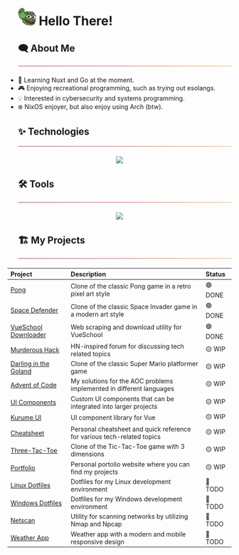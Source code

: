 <!-- Title -->
<div id="user-content-toc">
  <ul>
    <summary>
      <h1 style="list-style-type: none;">
        <img src="./images/hi.gif" alt="waving" width="40px"/>
        <span>Hello There!</span>
      </h1>
    </summary>
  </ul>
</div>

<!-- About Me -->
<div id="user-content-toc">
  <ul>
    <summary>
      <h2 style="list-style-type: none;">
        <span>🗨️ About Me</span>
        <img src="./images/thin-gradient-bar.png" />
      </h2>
    </summary>
  </ul>
</div>

- 📖 Learning Nuxt and Go at the moment.
- 🎮 Enjoying recreational programming, such as trying out esolangs.
- 💡 Interested in cybersecurity and systems programming.
- ❄️ NixOS enjoyer, but also enjoy using Arch (btw).

<!-- Technologies -->
<div id="user-content-toc">
  <ul>
    <summary>
      <h2 style="list-style-type: none;">
        <span>✨ Technologies</span>
        <img src="./images/thin-gradient-bar.png" />
      </h2>
    </summary>
  </ul>
</div>

<p align="center">
  <a>
    <img src="https://go-skill-icons.vercel.app/api/icons?i=js,ts,html,css,go,rust,zig,c,cpp,holyc,nim,lua,python,react,nextjs,astro,vue,nuxt,bun,fiber,playwright,tailwindcss,shadcn,materialui,threejs,vite,drizzle,postgresql,mariadb,mongodb&perline=10" />
  </a>
</p>

<!-- Tools -->
<div id="user-content-toc">
  <ul>
    <summary>
      <h2 style="list-style-type: none;">
        <span>🛠️ Tools</span>
        <img src="./images/thin-gradient-bar.png" />
      </h2>
    </summary>
  </ul>
</div>

<p align="center">
  <a>
    <img src="https://go-skill-icons.vercel.app/api/icons?i=git,github,githubactions,docker,kubernetes,cloudflare,gcp,aws,linux,windows,neovim,vscode,webstorm,datagrip,alacritty,bash,tmux,postman,markdown,obsidian&perline=10" />
  </a>
</p>

<!-- Projects -->
<div id="user-content-toc">
  <ul>
    <summary>
      <h2 style="list-style-type: none;">
        <span>🏗️ My Projects</span>
        <img src="./images/thin-gradient-bar.png" />
      </h2>
    </summary>
  </ul>
</div>

<div align="center">

| Project | Description | Status |
|:--------|:------------|:-------|
| [Pong](https://github.com/leo9iota/pong) | Clone of the classic Pong game in a retro pixel art style | 🟢 DONE |
| [Space Defender](https://github.com/leo9iota/space-defender) | Clone of the classic Space Invader game in a modern art style | 🟢 DONE |
| [VueSchool Downloader](https://github.com/leo9iota/vueschool-downloader) | Web scraping and download utility for VueSchool | 🟢 DONE |
| [Murderous Hack](https://github.com/leo9iota/murderous-hack) | HN-inspired forum for discussing tech related topics | 🟡 WIP |
| [Darling in the Goland](https://github.com/leo9iota/darling-in-the-goland) | Clone of the classic Super Mario platformer game | 🟡 WIP |
| [Advent of Code](https://github.com/leo9iota/advent-of-code)| My solutions for the AOC problems implemented in different languages | 🟡 WIP |
| [UI Components](https://github.com/leo9iota/ui-components) | Custom UI components that can be integrated into larger projects | 🟡 WIP |
| [Kurume UI](http://kurumeui.com/) | UI component library for Vue | 🟡 WIP |
| [Cheatsheet](https://github.com/leo9iota/cheatsheet) | Personal cheatsheet and quick reference for various tech-related topics | 🟡 WIP |
| [Three-Tac-Toe](https://github.com/leo9iota/three-tac-toe) | Clone of the Tic-Tac-Toe game with 3 dimensions | 🟡 WIP |
| [Portfolio](https://github.com/leo9iota/portfolio) | Personal portolio website where you can find my projects | 🟡 WIP |
| [Linux Dotfiles](https://github.com/leo9iota/linux-dotfiles)| Dotfiles for my Linux development environment | 🔴 TODO |
| [Windows Dotfiles](https://github.com/leo9iota/windows-dotfiles)| Dotfiles for my Windows development environment | 🔴 TODO |
| [Netscan](https://github.com/leo9iota/netscan) | Utility for scanning networks by utilizing Nmap and Npcap | 🔴 TODO |
| [Weather App](https://github.com/leo9iota/weather-app) | Weather app with a modern and mobile responsive design | 🔴 TODO |

</div>



